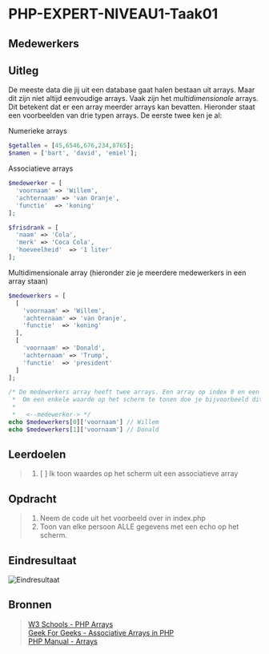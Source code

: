 # PHP-EXPERT-NIVEAU1-Taak01

## Medewerkers

## Uitleg

De meeste data die jij uit een database gaat halen bestaan uit arrays. Maar dit zijn niet altijd eenvoudige arrays. Vaak zijn het _multidimensionale_ arrays. Dit betekent dat er een array meerder arrays kan bevatten. Hieronder staat een voorbeelden van drie typen arrays. De eerste twee ken je al:

Numerieke arrays

```php
$getallen = [45,6546,676,234,8765];
$namen = ['bart', 'david', 'emiel'];
```

Associatieve arrays

```php
$medewerker = [
  'voornaam' => 'Willem',
  'achternaam' => 'van Oranje',
  'functie'  => 'koning'
];

$frisdrank = [
  'naam' => 'Cola',
  'merk' => 'Coca Cola',
  'hoeveelheid'  => '1 liter'
];
```

Multidimensionale array
(hieronder zie je meerdere medewerkers in een array staan)

```php
$medewerkers = [
  [
    'voornaam' => 'Willem',
    'achternaam' => 'van Oranje',
    'functie'  => 'koning'
  ],
  [
    'voornaam' => 'Donald',
    'achternaam' => 'Trump',
    'functie'  => 'president'
  ]
];

/* De medewerkers array heeft twee arrays. Een array op index 0 en een array op index 1
 *  Om een enkele waarde op het scherm te tonen doe je bijvoorbeeld dit.
 *
 *   <--medewerker-> */
echo $medewerkers[0]['voornaam'] // Willem
echo $medewerkers[1]['voornaam'] // Donald

```

## Leerdoelen

> 1. [ ] Ik toon waardes op het scherm uit een associatieve array

## Opdracht

> 1. Neem de code uit het voorbeeld over in index.php
> 2. Toon van elke persoon ALLE gegevens met een echo op het scherm.

## Eindresultaat

![Eindresultaat](https://github.com/ROC-van-Amsterdam-College-Amstelland/PHP-EXPERT/blob/master/niveau1/taak01/images/resultaat.png)

## Bronnen

> [W3 Schools - PHP Arrays](https://www.w3schools.com/php/php_arrays_associative.asp)  
> [Geek For Geeks - Associative Arrays in PHP](https://www.geeksforgeeks.org/associative-arrays-in-php/)  
> [PHP Manual - Arrays](https://www.php.net/manual/en/language.types.array.php)

